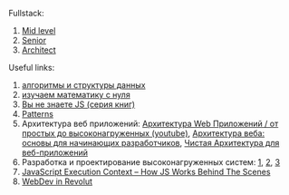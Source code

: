 Fullstack:
1. [Mid level](https://javascript.plainenglish.io/2021-js-fullstack-web-developer-roadmap-part1-d86ac51d5c39)
2. [Senior](https://javascript.plainenglish.io/2021-js-fullstack-web-developer-roadmap-part2-d3579330b0e5)
3. [Architect](https://javascript.plainenglish.io/2021-js-fullstack-web-developer-roadmap-part3-a583d4ade3df)

Useful links:
1. [алгоритмы и структуры данных](https://ru.hexlet.io/courses/js-algorithms/lessons/intro/theory_unit)
2. [изучаем математику с нуля](https://www.youtube.com/watch?v=_Jjg4flabkU&list=PLto66BxvYZX2dxkJvb4q9Up91aoObss-n)
3. [Вы не знаете JS (серия книг)](https://github.com/azat-io/you-dont-know-js-ru)
4. [Patterns](https://www.patterns.dev/posts/)
5. Архитектура веб приложений: [Архитектура Web Приложений / от простых до высоконагруженных (youtube)](https://www.youtube.com/watch?v=9mZmc6a0tmM), [Архитектура веба: основы для начинающих разработчиков](https://tproger.ru/translations/web-architecture-101/), [Чистая Архитектура для веб-приложений](https://habr.com/ru/post/493430/)
6. Разработка и проектирование высоконагруженных систем: [1](https://www.youtube.com/watch?v=KmIE5K6adus&t=0s), [2](https://www.youtube.com/watch?v=sCm4qUw28y4&t=0s), [3](https://www.youtube.com/watch?v=MG8-HmgOXlk&t=0s)
7. [JavaScript Execution Context – How JS Works Behind The Scenes](https://www.freecodecamp.org/news/execution-context-how-javascript-works-behind-the-scenes)
8. [WebDev in Revolut](https://medium.com/revolut/the-fundamentals-of-web-development-at-revolut-bb5e2888e84f)
